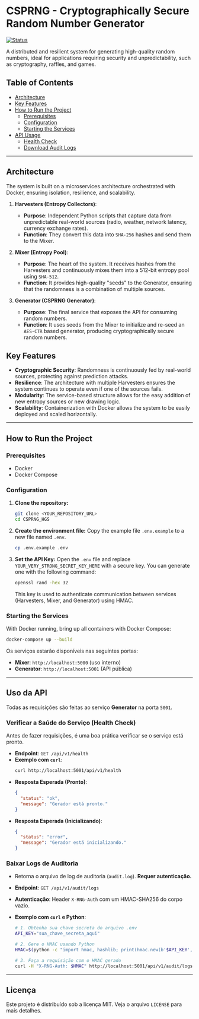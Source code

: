 # CSPRNG - Cryptographically Secure Random Number Generator

[![Status](https://img.shields.io/badge/status-in%20development-yellow)]()

A distributed and resilient system for generating high-quality random numbers, ideal for applications requiring security and unpredictability, such as cryptography, raffles, and games.

## Table of Contents

- [Architecture](#architecture)
- [Key Features](#key-features)
- [How to Run the Project](#how-to-run-the-project)
  - [Prerequisites](#prerequisites)
  - [Configuration](#configuration)
  - [Starting the Services](#starting-the-services)
- [API Usage](#api-usage)
  - [Health Check](#health-check)
  - [Download Audit Logs](#download-audit-logs)

---

## Architecture

The system is built on a microservices architecture orchestrated with Docker, ensuring isolation, resilience, and scalability.

1.  **Harvesters (Entropy Collectors)**:
    -   **Purpose**: Independent Python scripts that capture data from unpredictable real-world sources (radio, weather, network latency, currency exchange rates).
    -   **Function**: They convert this data into `SHA-256` hashes and send them to the Mixer.

2.  **Mixer (Entropy Pool)**:
    -   **Purpose**: The heart of the system. It receives hashes from the Harvesters and continuously mixes them into a 512-bit entropy pool using `SHA-512`.
    -   **Function**: It provides high-quality "seeds" to the Generator, ensuring that the randomness is a combination of multiple sources.

3.  **Generator (CSPRNG Generator)**:
    -   **Purpose**: The final service that exposes the API for consuming random numbers.
    -   **Function**: It uses seeds from the Mixer to initialize and re-seed an `AES-CTR` based generator, producing cryptographically secure random numbers.

## Key Features

-   **Cryptographic Security**: Randomness is continuously fed by real-world sources, protecting against prediction attacks.
-   **Resilience**: The architecture with multiple Harvesters ensures the system continues to operate even if one of the sources fails.
-   **Modularity**: The service-based structure allows for the easy addition of new entropy sources or new drawing logic.
-   **Scalability**: Containerization with Docker allows the system to be easily deployed and scaled horizontally.

---

## How to Run the Project

### Prerequisites

-   Docker
-   Docker Compose

### Configuration

1.  **Clone the repository:**
    ```bash
    git clone <YOUR_REPOSITORY_URL>
    cd CSPRNG_HGS
    ```

2.  **Create the environment file:**
    Copy the example file `.env.example` to a new file named `.env`.
    ```bash
    cp .env.example .env
    ```

3.  **Set the API Key:**
    Open the `.env` file and replace `YOUR_VERY_STRONG_SECRET_KEY_HERE` with a secure key. You can generate one with the following command:
    ```bash
    openssl rand -hex 32
    ```
    This key is used to authenticate communication between services (Harvesters, Mixer, and Generator) using HMAC.

### Starting the Services

With Docker running, bring up all containers with Docker Compose:

```bash
docker-compose up --build
```

Os serviços estarão disponíveis nas seguintes portas:
-   **Mixer**: `http://localhost:5000` (uso interno)
-   **Generator**: `http://localhost:5001` (API pública)

---

## Uso da API

Todas as requisições são feitas ao serviço **Generator** na porta `5001`.

### Verificar a Saúde do Serviço (Health Check)

Antes de fazer requisições, é uma boa prática verificar se o serviço está pronto.

-   **Endpoint**: `GET /api/v1/health`
-   **Exemplo com `curl`**:
    ```bash
    curl http://localhost:5001/api/v1/health
    ```
-   **Resposta Esperada (Pronto)**:
    ```json
    {
      "status": "ok",
      "message": "Gerador está pronto."
    }
    ```
-   **Resposta Esperada (Inicializando)**:
    ```json
    {
      "status": "error",
      "message": "Gerador está inicializando."
    }
    ```

### Baixar Logs de Auditoria

-   Retorna o arquivo de log de auditoria (`audit.log`). **Requer autenticação.**

-   **Endpoint**: `GET /api/v1/audit/logs`
-   **Autenticação**: Header `X-RNG-Auth` com um HMAC-SHA256 do corpo vazio.
-   **Exemplo com `curl` e Python**:
    ```bash
    # 1. Obtenha sua chave secreta do arquivo .env
    API_KEY="sua_chave_secreta_aqui"

    # 2. Gere o HMAC usando Python
    HMAC=$(python -c "import hmac, hashlib; print(hmac.new(b'$API_KEY', b'', hashlib.sha256).hexdigest())")

    # 3. Faça a requisição com o HMAC gerado
    curl -H "X-RNG-Auth: $HMAC" http://localhost:5001/api/v1/audit/logs -o audit.log
    ```

---

## Licença

Este projeto é distribuído sob a licença MIT. Veja o arquivo `LICENSE` para mais detalhes.
